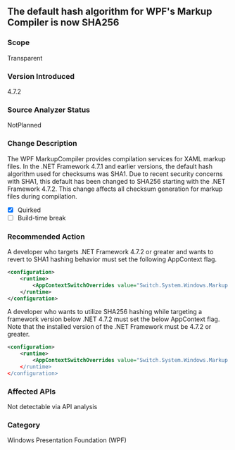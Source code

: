 ## The default hash algorithm for WPF's Markup Compiler is now SHA256

### Scope
Transparent

### Version Introduced
4.7.2

### Source Analyzer Status
NotPlanned

### Change Description
The WPF MarkupCompiler provides compilation services for XAML markup files.  In the .NET Framework 4.7.1 and earlier versions, the default hash algorithm used for checksums was SHA1.
Due to recent security concerns with SHA1, this default has been changed to SHA256 starting with the .NET Framework 4.7.2.  This change affects all checksum generation for markup files during compilation.

- [X] Quirked
- [ ] Build-time break

### Recommended Action
A developer who targets .NET Framework 4.7.2 or greater and wants to revert to SHA1 hashing behavior must set the following AppContext flag.

```xml
<configuration>
    <runtime>
        <AppContextSwitchOverrides value="Switch.System.Windows.Markup.DoNotUseSha256ForMarkupCompilerChecksumAlgorithm=true"/>
    </runtime>
</configuration>
```

A developer who wants to utilize SHA256 hashing while targeting a framework version below .NET 4.7.2 must set the below AppContext flag.  Note that the installed version of the .NET Framework must be 4.7.2 or greater.

```xml
<configuration>
    <runtime>
        <AppContextSwitchOverrides value="Switch.System.Windows.Markup.DoNotUseSha256ForMarkupCompilerChecksumAlgorithm=false
    </runtime>
</configuration>
```

### Affected APIs
Not detectable via API analysis

### Category
Windows Presentation Foundation (WPF)

<!--
    424086
-->


